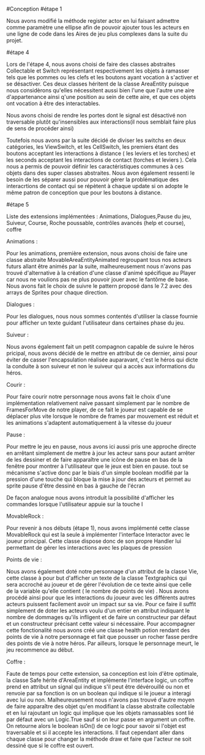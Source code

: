 #Conception 
#étape 1

Nous avons modifié la méthode register actor en lui faisant admettre comme paramètre une ellipse afin de pouvoir ajouter tous les acteurs en une ligne de code dans les Aires de jeu plus complexes dans la suite du projet.

#étape 4

Lors de l'étape 4, nous avons choisi de faire des classes abstraites Collectable et Switch représentant respectivement les objets à ramasser tels que les pommes ou les clefs et les boutons ayant vocation à s'activer et se désactiver. 
Ces deux classes héritent de la classe AreaEntity puisque nous considèrons qu'elles nécessitent aussi bien l'une que l'autre une aire d'appartenance ainsi q'une position au sein de cette aire, et que ces objets ont vocation à être des interactables.

Nous avons choisi de rendre les portes dont le signal est désactivé non traversable plutôt qu'insensibles aux interactions(il nous semblait faire plus de sens de procéder ainsi)


Toutefois nous avons par la suite décidé de diviser les switchs en deux catégories, les ViewSwitch, et les CellSwitch, les premiers étant des boutons acceptant les interactions à distance ( les leviers et les torches) et les seconds acceptant les interactions de contact (torches et leviers ).
Cela nous a permis de pouvoir définir les caractéristiques communes à ces objets dans des super classes abstraites. Nous avon également ressenti le besoin de les séparer aussi pour pouvoir gérer la problématique des interacrtions de contact qui se répètent à chaque update si on adopte le même patron de conception que pour les boutons à distance.

#étape 5 

Liste des extensions implémentées : Animations, Dialogues,Pause du jeu,  Suiveur, Course, Roche poussable, contrôles avancés (help et course), coffre

Animations : 

Pour les animations, première extension, nous avons choisi de faire une classe abstraite MovableAreaEntityAnimated regroupant tous nos acteurs futurs allant être animés par la suite, malheureusement nous n'avons pas trouvé d'alternative à la création d'une classe d'animé spécifique au Player car nous ne voulions pas ne plus pouvoir jouer avec le fantôme de base. 
Nous avons fait le choix de suivre le pattern proposé dans le 7.2 avec des arrays de Sprites pour chaque direction.

Dialogues : 

Pour les dialogues, nous nous sommes contentés d'utiliser la classe fournie pour afficher un texte guidant l'utilisateur dans certaines phase du jeu. 

Suiveur : 

Nous avons également fait un petit compagnon capable de suivre le héros pricipal, nous avons décidé de le mettre en attribut de ce dernier, ainsi pour éviter de casser l'encapsulation réalisée auparavant, c'est le héros qui dicte la conduite à son suiveur et non le suiveur qui a accès aux informations du héros.

Courir : 

Pour faire courir notre personnage nous avons fait le choix d'une implémentation relativement naïve passant simplement par le nombre de FramesForMove de notre player, de ce fait le joueur est capable de se déplacer plus vite lorsque le nombre de frames par mouvement est réduit et les animations s'adaptent automatiquement à la vitesse du joueur

Pause :
 
Pour mettre le jeu en pause, nous avons ici aussi pris une approche directe en arrêtant simplement de mettre à jour les acteur sans pour autant arrêter de les dessiner et de faire apparaître une icône de pause en bas de la fenêtre pour montrer à l'utilisateur que le jeux est bien en pause. tout se mécanisme s'active donc par le biais d'un simple boolean modifié  par la pression d'une touche qui bloque la mise à jour des acteurs et permet au sprite pause d'être dessiné en bas à gauche de l'écran

De façon analogue nous avons introduit la possibilité d'afficher les commandes lorsque l'utilisateur appuie sur la touche I

MovableRock : 

Pour revenir à nos débuts (étape 1), nous avons implémenté cette classe  MovableRock qui est la seule à implémenter l'interface Interactor avec le joueur principal. Cette classe dispose donc de son propre Handler lui permettant de gérer les interactions avec les plaques de pression

Points de vie : 

Nous avons également doté notre personnage d'un attribut de la classe Vie, cette classe à pour but d'afficher un texte de la classe Textgraphics qui sera accroché au joueur et de gérer l'évolution de ce texte ainsi que celle de la variable qu'elle contient ( le nombre de points de vie) . Nous avons procédé ainsi pour que les interactions du joueur avec les différents autres acteurs puissent facilement avoir un impact sur sa vie. Pour ce faire il suffit simplement de doter les acteurs voulu d'un entier en attribut  indiquant le nombre de dommages qu'ils infligent et de faire un constructeur par défaut et un constructeur précisant cette valeur si nécessaire. Pour accompagner cette fonctionalité nous avons créé une classe health potion rendant des points de vie à notre personnage et fait que pousser un rocher fasse perdre des points de vie à notre héros.
Par ailleurs, lorsque le personnage meurt, le jeu recommence au début.

Coffre : 

Faute de temps pour cette extension, sa conception est loin d'être optimale, la classe Safe hérite d'AreaEntity et implémente l'interface logic, un coffre prend en attribut un signal qui indique s'il peut être dévérouillé ou non et renvoie par sa fonction is on un boolean qui indique si le joueur a interagi avec lui ou non. Malheureusement nous n'avons pas trouvé d'autre moyen de faire apparaître des objet qu'en modifiant la classe abstraite collectable et en lui rajoutant un logic qui implique que les objets ramassables sont lié par défaut avec un Logic.True sauf si on leur passe en argument un coffre. On retourne alors le boolean isOn() de ce logic pour savoir si l'objet est traversable et si il accepte les interactions. Il faut cependant aller dans chaque classe pour changer la méthode draw et faire que l'acteur ne soit dessiné que si le coffre est ouvert. 



